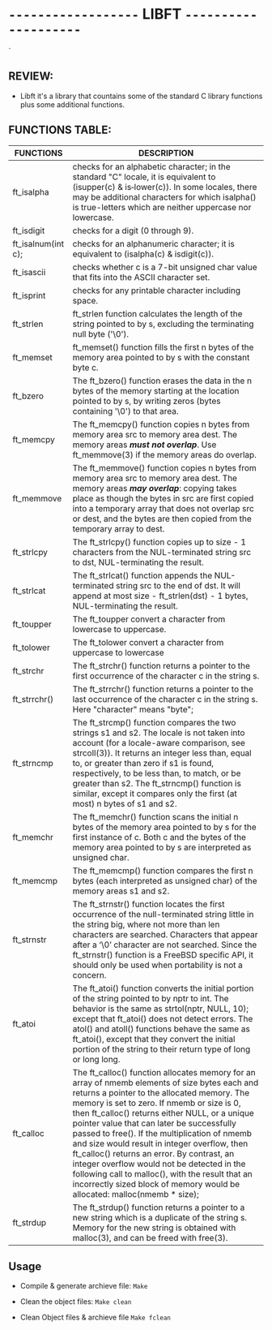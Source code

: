 
# `------------------` LIBFT `--------------------`
`
## REVIEW:

- Libft it's a library that countains some of the standard C library functions plus some additional functions.

## FUNCTIONS TABLE:


| FUNCTIONS          | DESCRIPTION  |
| ------------- | ------------- |
|  ft_isalpha | checks for an alphabetic character; in the standard "C" locale, it is equivalent to (isupper(c) & is‐lower(c)).  In some locales, there may be additional characters for which  isalpha()  is true-letters which are neither uppercase nor lowercase.  |
| ft_isdigit  | checks for a digit (0 through 9).  |
| ft_isalnum(int c); | checks for an alphanumeric character; it is equivalent to (isalpha(c) & isdigit(c)).  |
| ft_isascii | checks whether c is a 7-bit unsigned char value that fits into the ASCII character set.|
| ft_isprint | checks for any printable character including space.          |
| ft_strlen          | ft_strlen function  calculates  the length of the string pointed to by s, excluding the terminating null byte ('\0'). |
| ft_memset          | ft_memset() function fills the first n bytes of the memory area pointed to by s with the constant byte c. |
| ft_bzero           | The ft_bzero() function erases the data in the n bytes of the memory starting at the location pointed to by s, by writing zeros (bytes containing '\0') to that area. |
| ft_memcpy          | The  ft_memcpy()  function  copies  n  bytes from memory area src to memory area dest.  The memory areas ***must not overlap***.  Use ft_memmove(3) if the memory areas do overlap. |
| ft_memmove         | The ft_memmove() function copies n bytes from memory area src to memory area dest.  The memory areas ***may overlap***: copying takes place as though the bytes in src are first copied into a temporary array that does  not  overlap src or dest, and the bytes are then copied from the temporary array to dest. |
| ft_strlcpy         | The ft_strlcpy() function copies up to size - 1 characters from the NUL-terminated string src to dst, NUL-terminating the result. |
| ft_strlcat         | The ft_strlcat() function appends the NUL-terminated string src to the end of dst.  It will append at most size - ft_strlen(dst) - 1 bytes, NUL-terminating the result. |
| ft_toupper         | The ft_toupper convert a character from lowercase to uppercase. |
| ft_tolower         | The ft_tolower convert a character from  uppercase to lowercase |
| ft_strchr          | The ft_strchr() function returns a pointer to the first occurrence of the character c in the string s. |
| ft_strrchr()       | The ft_strrchr() function returns a pointer to the last occurrence of the character c in the string s. Here "character" means "byte"; |
| ft_strncmp         | The ft_strcmp() function compares the two strings s1 and s2.  The locale is not taken into account (for a locale-aware comparison, see strcoll(3)).  It returns an integer less than, equal to, or greater than zero if  s1  is found, respectively, to be less than, to match, or be greater than s2. The ft_strncmp() function is similar, except it compares only the first (at most) n bytes of s1 and s2. |
| ft_memchr          | The ft_memchr()  function scans the initial n bytes of the memory area pointed to by s for the first instance of c.  Both c and the bytes of the memory area pointed to by s are interpreted as unsigned char. |
| ft_memcmp          | The  ft_memcmp()  function  compares the first n bytes (each interpreted as unsigned char) of the memory areas s1 and s2. |
| ft_strnstr         | The ft_strnstr() function locates the first occurrence of the null-terminated string little in the string big, where not more than len characters are searched.  Characters that appear after a ‘\0’ character are not searched.  Since the ft_strnstr() function is a FreeBSD specific API, it should only be used when portability is not a concern. |
| ft_atoi            | The ft_atoi() function converts the initial portion of the string pointed to by nptr to int.  The behavior is the same as strtol(nptr, NULL, 10); except that ft_atoi() does not detect errors. The atol() and atoll() functions behave the same as ft_atoi(), except that they convert the  initial  portion  of the string to their return type of long or long long. |
| ft_calloc          | The ft_calloc() function allocates memory for an array of nmemb elements of size bytes each and returns a pointer to the allocated memory.  The memory is set to zero.  If nmemb or size is  0,  then  ft_calloc()  returns  either NULL,  or  a  unique  pointer value that can later be successfully passed to free().  If the multiplication of nmemb and size would result in integer overflow, then ft_calloc() returns an  error.   By  contrast,  an  integer overflow  would  not  be detected in the following call to malloc(), with the result that an incorrectly sized block of memory would be allocated: malloc(nmemb * size); |
| ft_strdup          | The  ft_strdup() function returns a pointer to a new string which is a duplicate of the string s.  Memory for the new string is obtained with malloc(3), and can be freed with free(3). |


## Usage

- Compile & generate archieve file:
    ``` Make ```

- Clean the object files:
    ``` Make clean ```

- Clean Object files & archieve file
    ``` Make fclean ```
